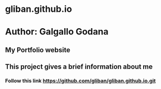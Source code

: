 # gliban.github.io

# Author: Galgallo Godana

## My Portfolio website

## This project gives a brief information about me

### Follow this link https://github.com/gliban/gliban.github.io.git
